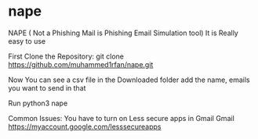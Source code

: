 # nape
NAPE ( Not a Phishing Mail is Phishing Email Simulation tool) 
It is Really easy to use

First Clone the Repository: git clone https://github.com/muhammed1rfan/nape.git

Now You can see a csv file in the Downloaded folder add the name, emails you want to send in that

Run python3 nape

Common Issues:
You have to turn on Less secure apps in Gmail Gmail https://myaccount.google.com/lesssecureapps
